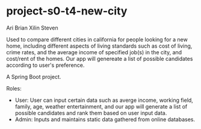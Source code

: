 # project-s0-t4-new-city

Ari	Brian	Xilin	Steven

Used to compare different cities in california for people looking for a new home, including different aspects of living standards such as cost of living, crime rates, and the average income of specified job(s) in the city, and cost/rent of the homes. Our app will genereate a list of possible candidates according to user's preference. 

A Spring Boot project. 

Roles:
- User: User can input certain data such as averge income, working field, family, age, weather 
        entertainment, and our app will generate a list of possible candidates and rank them based on user input data.
- Admin: Inputs and maintains static data gathered from online databases.
